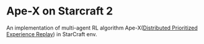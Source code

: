 # Ape-X on Starcraft 2

An implementation of  multi-agent RL algorithm Ape-X([Distributed Prioritized Experience Replay](https://arxiv.org/abs/1803.00933v1)) in StarCraft env.

